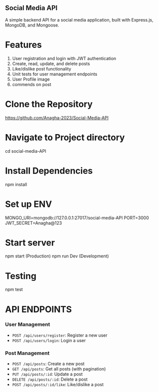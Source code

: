 ## Social Media API ##
A simple backend API for a social media application, built with Express.js, MongoDB, and Mongoose.


# Features

1. User registration and login with JWT authentication
2. Create, read, update, and delete posts
3. Like/dislike post functionality
4. Unit tests for user management endpoints
5. User Profile image 
6. commends on post

# Clone the Repository
https://github.com/Anagha-2023/Social-Media-API

# Navigate to Project directory
cd social-media-API

# Install Dependencies
npm install

# Set up ENV
MONGO_URI=mongodb://127.0.0.1:27017/social-media-API
PORT=3000
JWT_SECRET=Anagha@123

# Start server
npm start (Production)
npm run Dev (Development)

# Testing
npm test

# API ENDPOINTS

### User Management
- `POST /api/users/register`: Register a new user
- `POST /api/users/login`: Login a user

### Post Management
- `POST /api/posts`: Create a new post
- `GET /api/posts`: Get all posts (with pagination)
- `PUT /api/posts/:id`: Update a post
- `DELETE /api/posts/:id`: Delete a post
- `POST /api/posts/:id/like`: Like/dislike a post